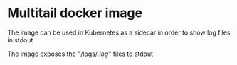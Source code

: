 # Multitail docker image

The image can be used in Kubernetes as a sidecar in order to show log files in stdout

The image exposes the "/logs/*.log*" files to stdout


